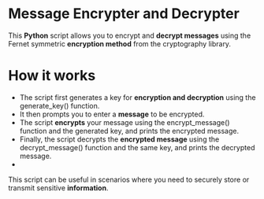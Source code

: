 # Message Encrypter and Decrypter
This **Python** script allows you to encrypt and **decrypt messages** using the Fernet symmetric **encryption method** from the cryptography library.

# How it works
- The script first generates a key for **encryption and decryption** using the generate_key() function.
- It then prompts you to enter a **message** to be encrypted.
- The script **encrypts** your message using the encrypt_message() function and the generated key, and prints the encrypted message.
- Finally, the script decrypts the **encrypted message** using the decrypt_message() function and the same key, and prints the decrypted message.
- 
This script can be useful in scenarios where you need to securely store or transmit sensitive **information**.
